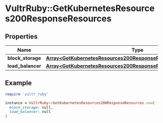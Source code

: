 # VultrRuby::GetKubernetesResources200ResponseResources

## Properties

| Name | Type | Description | Notes |
| ---- | ---- | ----------- | ----- |
| **block_storage** | [**Array&lt;GetKubernetesResources200ResponseResourcesBlockStorageInner&gt;**](GetKubernetesResources200ResponseResourcesBlockStorageInner.md) |  | [optional] |
| **load_balancer** | [**Array&lt;GetKubernetesResources200ResponseResourcesLoadBalancerInner&gt;**](GetKubernetesResources200ResponseResourcesLoadBalancerInner.md) |  | [optional] |

## Example

```ruby
require 'vultr_ruby'

instance = VultrRuby::GetKubernetesResources200ResponseResources.new(
  block_storage: null,
  load_balancer: null
)
```

